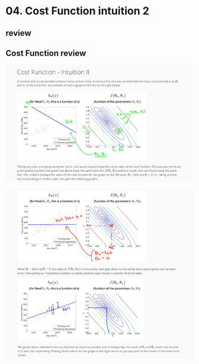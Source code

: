 # 04. Cost Function intuition 2

## review

## Cost Function review

![CostFunction](../Image/CostFunction05.png)

![CostFunction](../Image/CostFunction06.png)